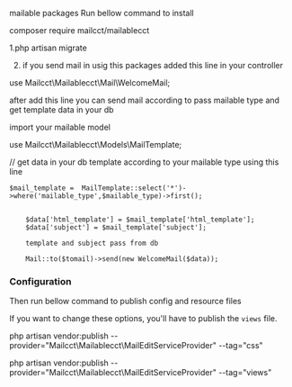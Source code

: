 mailable packages Run bellow command to install

composer require mailcct/mailablecct 

1.php artisan migrate

2. if you send mail in usig this packages added this line in your controller  

use Mailcct\Mailablecct\Mail\WelcomeMail;

after add this line you can send mail according to pass mailable type and get template data in your db 

import your mailable model 

use Mailcct\Mailablecct\Models\MailTemplate;

// get data in your db template according to your mailable type using this line 

	$mail_template =  MailTemplate::select('*')->where('mailable_type',$mailable_type)->first();


        $data['html_template'] = $mail_template['html_template'];
        $data['subject'] = $mail_template['subject'];

        template and subject pass from db 

        Mail::to($tomail)->send(new WelcomeMail($data));

### Configuration
    
Then run bellow command to publish config and resource files

If you want to change these options, you'll have to publish the `views` file.

php artisan vendor:publish --provider="Mailcct\\Mailablecct\\MailEditServiceProvider" --tag="css"

php artisan vendor:publish --provider="Mailcct\\Mailablecct\\MailEditServiceProvider" --tag="views"
